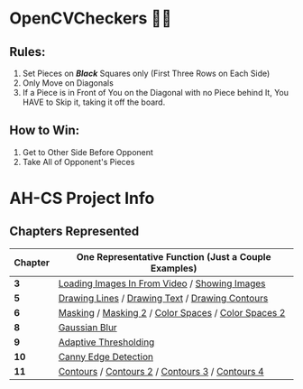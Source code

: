 # OpenCVCheckers 🎥🥇

## Rules:
1. Set Pieces on **_Black_** Squares only (First Three Rows on Each Side)
2. Only Move on Diagonals
3. If a Piece is in Front of You on the Diagonal with no Piece behind It, You HAVE to Skip it, taking it off the board.

## How to Win:
1. Get to Other Side Before Opponent
2. Take All of Opponent's Pieces



# AH-CS Project Info

## Chapters Represented

Chapter | One Representative Function (Just a Couple Examples)
--- | --- 
**3** | [Loading Images In From Video](https://github.com/Ryguy-1/OpenCVCheckers/blob/07d2ee7670c545b25462ef7ee04e903456f84b21/WebCamFeed.py#L42) / [Showing Images](https://github.com/Ryguy-1/OpenCVCheckers/blob/07d2ee7670c545b25462ef7ee04e903456f84b21/BoardViewer.py#L89) 
**5** | [Drawing Lines](https://github.com/Ryguy-1/OpenCVCheckers/blob/07d2ee7670c545b25462ef7ee04e903456f84b21/BoardViewer.py#L440) / [Drawing Text](https://github.com/Ryguy-1/OpenCVCheckers/blob/07d2ee7670c545b25462ef7ee04e903456f84b21/BoardViewer.py#L230) / [Drawing Contours](https://github.com/Ryguy-1/OpenCVCheckers/blob/07d2ee7670c545b25462ef7ee04e903456f84b21/BoardViewer.py#L126)
**6** | [Masking](https://github.com/Ryguy-1/OpenCVCheckers/blob/07d2ee7670c545b25462ef7ee04e903456f84b21/WebCamFeed.py#L106) / [Masking 2](https://github.com/Ryguy-1/OpenCVCheckers/blob/07d2ee7670c545b25462ef7ee04e903456f84b21/WebCamFeed.py#L59) / [Color Spaces](https://github.com/Ryguy-1/OpenCVCheckers/blob/07d2ee7670c545b25462ef7ee04e903456f84b21/BoardViewer.py#L98) / [Color Spaces 2](https://github.com/Ryguy-1/OpenCVCheckers/blob/07d2ee7670c545b25462ef7ee04e903456f84b21/BoardViewer.py#L198)
**8** | [Gaussian Blur](https://github.com/Ryguy-1/OpenCVCheckers/blob/07d2ee7670c545b25462ef7ee04e903456f84b21/BoardViewer.py#L109)
**9** | [Adaptive Thresholding](https://github.com/Ryguy-1/OpenCVCheckers/blob/07d2ee7670c545b25462ef7ee04e903456f84b21/BoardViewer.py#L102)
**10** | [Canny Edge Detection](https://github.com/Ryguy-1/OpenCVCheckers/blob/07d2ee7670c545b25462ef7ee04e903456f84b21/BoardViewer.py#L111)
**11** | [Contours](https://github.com/Ryguy-1/OpenCVCheckers/blob/07d2ee7670c545b25462ef7ee04e903456f84b21/BoardViewer.py#L113) / [Contours 2](https://github.com/Ryguy-1/OpenCVCheckers/blob/07d2ee7670c545b25462ef7ee04e903456f84b21/BoardViewer.py#L165) / [Contours 3](https://github.com/Ryguy-1/OpenCVCheckers/blob/07d2ee7670c545b25462ef7ee04e903456f84b21/BoardViewer.py#L183) / [Contours 4](https://github.com/Ryguy-1/OpenCVCheckers/blob/07d2ee7670c545b25462ef7ee04e903456f84b21/BoardViewer.py#L332)

